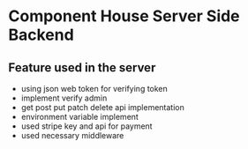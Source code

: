 # Component House Server Side Backend

## Feature used in the server

* using json web token for verifying token
* implement verify admin 
* get post put patch delete api implementation
* environment variable implement
* used stripe key and api for payment 
* used necessary middleware
